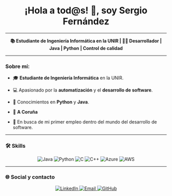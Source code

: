 <h1 align="center">¡Hola a tod@s! 👋, soy Sergio Fernández</h1>

---

<p align="center"><b>📚 Estudiante de Ingeniería Informática en la UNIR | 👨‍💻 Desarrollador | Java | Python | Control de calidad</b></p>

---

### Sobre mí:

- 🎓 **Estudiante de Ingeniería Informática** en la UNIR.

- 💻 Apasionado por la **automatización** y el **desarrollo de software**. 

- 🌟 Conocimientos en **Python** y **Java**.  

- 📍 **A Coruña**  

- 🔎 En busca de mi primer empleo dentro del mundo del desarrollo de software.  

---

### 🛠 Skills

<p align="center">
  <img src="https://img.shields.io/badge/Java-ED8B00?style=for-the-badge&logo=java&logoColor=white" alt="Java"/>
  <img src="https://img.shields.io/badge/Python-3776AB?style=for-the-badge&logo=python&logoColor=white" alt="Python"/>
  <img src="https://img.shields.io/badge/C-A8B9CC?style=for-the-badge&logo=c&logoColor=white" alt="C"/>
  <img src="https://img.shields.io/badge/C++-00599C?style=for-the-badge&logo=cplusplus&logoColor=white" alt="C++"/>
  <img src="https://img.shields.io/badge/Microsoft_Azure-0078D4?style=for-the-badge&logo=microsoft-azure&logoColor=white" alt="Azure"/>
  <img src="https://img.shields.io/badge/Amazon_AWS-232F3E?style=for-the-badge&logo=amazon-aws&logoColor=white" alt="AWS"/>
</p>

---

### 🌐 Social y contacto

<p align="center">
  <a href="https://linkedin.com/in/sergiof22" target="_blank">
    <img src="https://img.shields.io/badge/-LinkedIn-blue?style=for-the-badge&logo=linkedin&logoColor=white" alt="LinkedIn">
  </a>
  <a href="mailto:serfer1@hotmail.es" target="_blank">
    <img src="https://img.shields.io/badge/-Email-D14836?style=for-the-badge&logo=gmail&logoColor=white" alt="Email">
  </a>
  <a href="https://github.com/sergiof22" target="_blank">
    <img src="https://img.shields.io/badge/-GitHub-181717?style=for-the-badge&logo=github&logoColor=white" alt="GitHub">
  </a>
</p>


